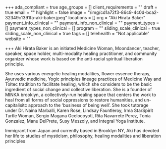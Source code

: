 +++
ada_compliant = true
age_groups = []
client_requirements = ""
draft = true
email = ""
highlight = false
image = "/img/cd1a72f3-86c9-4c0d-bca2-32349c1391fa-aki-baker.jpeg"
locations = []
org = "Aki Hirata Baker"
payment_info_clinical = ""
payment_info_non_clinical = ""
payment_types = []
payment_types_non_clinical = []
program = ""
sliding_scale_clinical = true
sliding_scale_non_clinical = true
tags = []
telehealth = "Not applicable"
website = ""

+++
Aki Hirata Baker is an initiated Medicine Woman, Moondancer, teacher, speaker, space holder, multi-modality healing practitioner, and community organizer whose work is based on the anti-racial spiritual liberation principle. 

She uses various energetic healing modalities, flower essence therapy, Ayurvedic medicine, Yogic principles lineage practices of Medicine Way and Toltec tradition to facilitate healing, which she considers to be the basic ingredient of social change and collective liberation. She is a founder of MINKA brooklyn, a collectively-run healing space that centers the work to heal from all forms of social oppressions to restore humanities, and un-capitalisitc approach to the 'business of being well’. She took tutorage under Dr. Naina Marballi, Karen Rose, Lindsay Fauntleroy, Irma StarSpirit Turtle Woman, Sergio Magana Ocelocoyotl, Rita Navarrete Perez, Tonia Gonzalez, Manu DelPrete, Susy Meszoly, and Integral Yoga Institute. 

Immigrant from Japan and currently based in Brooklyn NY, Aki has devoted her life to studies of mysticism, philosophy, healing modalities and liberation principles